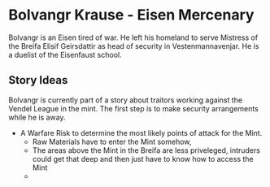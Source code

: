 # Bolvangr Krause - Eisen Mercenary
Bolvangr is an Eisen tired of war.  He left his homeland to serve Mistress of the Breifa Elisif Geirsdattir as head of security in Vestenmannavenjar.  He is a duelist of the Eisenfaust school.

## Story Ideas
Bolvangr is currently part of a story about traitors working against the Vendel League in the mint.  The first step is to make security arrangements while he is away.

- A Warfare Risk to determine the most likely points of attack for the Mint.
	- Raw Materials have to enter the Mint somehow, 
	- The areas above the Mint in the Breifa are less priveleged, intruders could get that deep and then just have to know how to access the Mint
	- 